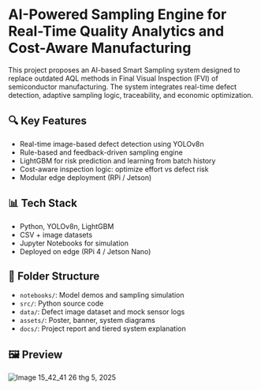 # AI-Powered Sampling Engine for Real-Time Quality Analytics and Cost-Aware Manufacturing

This project proposes an AI-based Smart Sampling system designed to replace outdated AQL methods in Final Visual Inspection (FVI) of semiconductor manufacturing. The system integrates real-time defect detection, adaptive sampling logic, traceability, and economic optimization.

## 🔍 Key Features
- Real-time image-based defect detection using YOLOv8n
- Rule-based and feedback-driven sampling engine
- LightGBM for risk prediction and learning from batch history
- Cost-aware inspection logic: optimize effort vs defect risk
- Modular edge deployment (RPi / Jetson)

## 📊 Tech Stack
- Python, YOLOv8n, LightGBM
- CSV + image datasets
- Jupyter Notebooks for simulation
- Deployed on edge (RPi 4 / Jetson Nano)

## 📁 Folder Structure
- `notebooks/`: Model demos and sampling simulation
- `src/`: Python source code
- `data/`: Defect image dataset and mock sensor logs
- `assets/`: Poster, banner, system diagrams
- `docs/`: Project report and tiered system explanation

## 🖼️ Preview
![ Image 15_42_41 26 thg 5, 2025](https://github.com/user-attachments/assets/2841b5f2-4f44-4966-b26a-d5dd1e2196df)


